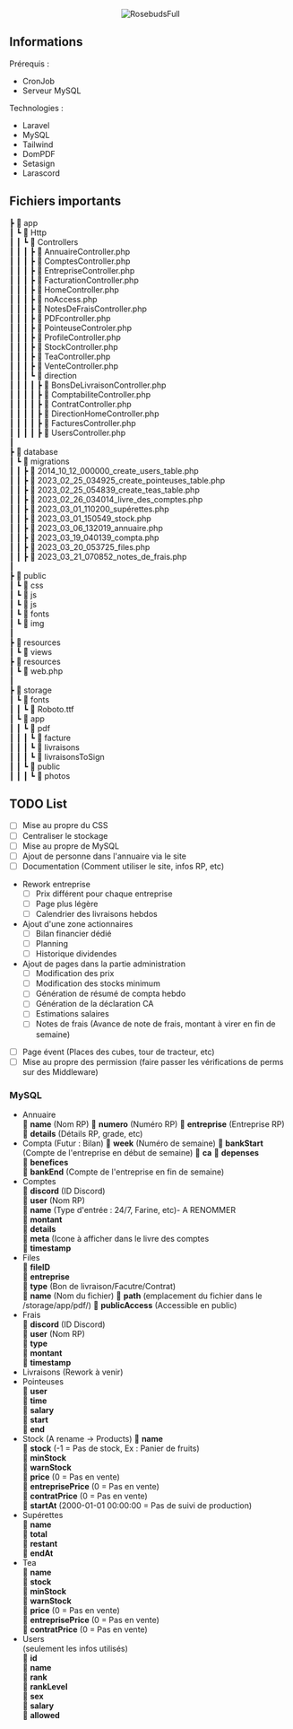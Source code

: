 <p align="center"><img src="http://217.160.50.166/img/RosebudsFull.png" alt="RosebudsFull"></p>


## Informations

Prérequis : 
- CronJob
- Serveur MySQL

Technologies :
- Laravel
- MySQL
- Tailwind
- DomPDF
- Setasign
- Larascord

## Fichiers importants


 ┣ :file_folder: app  
 ┃ ┗ :file_folder: Http  
 ┃ ┃ ┗ :file_folder: Controllers  
 ┃ ┃ ┃ ┣ :page_with_curl: AnnuaireController.php  
 ┃ ┃ ┃ ┣ :page_with_curl: ComptesController.php  
 ┃ ┃ ┃ ┣ :page_with_curl: EntrepriseController.php  
 ┃ ┃ ┃ ┣ :page_with_curl: FacturationController.php  
 ┃ ┃ ┃ ┣ :page_with_curl: HomeController.php  
 ┃ ┃ ┃ ┣ :page_with_curl: noAccess.php  
 ┃ ┃ ┃ ┣ :page_with_curl: NotesDeFraisController.php  
 ┃ ┃ ┃ ┣ :page_with_curl: PDFcontroller.php  
 ┃ ┃ ┃ ┣ :page_with_curl: PointeuseControler.php  
 ┃ ┃ ┃ ┣ :page_with_curl: ProfileController.php  
 ┃ ┃ ┃ ┣ :page_with_curl: StockController.php  
 ┃ ┃ ┃ ┣ :page_with_curl: TeaController.php  
 ┃ ┃ ┃ ┣ :page_with_curl: VenteController.php  
 ┃ ┃ ┃ ┗ :file_folder: direction  
 ┃ ┃ ┃ ┃ ┣ :page_with_curl: BonsDeLivraisonController.php  
 ┃ ┃ ┃ ┃ ┣ :page_with_curl: ComptabiliteController.php  
 ┃ ┃ ┃ ┃ ┣ :page_with_curl: ContratController.php  
 ┃ ┃ ┃ ┃ ┣ :page_with_curl: DirectionHomeController.php  
 ┃ ┃ ┃ ┃ ┣ :page_with_curl: FacturesController.php  
 ┃ ┃ ┃ ┃ ┣ :page_with_curl: UsersController.php  
 ┃  
 ┣ :file_folder: database  
 ┃ ┗ :file_folder: migrations    
 ┃ ┃ ┣ :page_with_curl: 2014_10_12_000000_create_users_table.php  
 ┃ ┃ ┣ :page_with_curl: 2023_02_25_034925_create_pointeuses_table.php  
 ┃ ┃ ┣ :page_with_curl: 2023_02_25_054839_create_teas_table.php  
 ┃ ┃ ┣ :page_with_curl: 2023_02_26_034014_livre_des_comptes.php  
 ┃ ┃ ┣ :page_with_curl: 2023_03_01_110200_supérettes.php  
 ┃ ┃ ┣ :page_with_curl: 2023_03_01_150549_stock.php  
 ┃ ┃ ┣ :page_with_curl: 2023_03_06_132019_annuaire.php  
 ┃ ┃ ┣ :page_with_curl: 2023_03_19_040139_compta.php  
 ┃ ┃ ┣ :page_with_curl: 2023_03_20_053725_files.php  
 ┃ ┃ ┣ :page_with_curl: 2023_03_21_070852_notes_de_frais.php  
 ┃  
 ┣ :file_folder: public  
 ┃ ┗ :file_folder: css    
 ┃ ┗ :file_folder: js    
 ┃ ┗ :file_folder: js   
 ┃ ┗ :file_folder: fonts  
 ┃ ┗ :file_folder: img   
 ┃  
 ┣ :file_folder: resources  
 ┃ ┗ :file_folder: views  
 ┣ :file_folder: resources   
 ┃ ┗ :page_with_curl: web.php  
 ┃  
 ┣ :file_folder: storage   
 ┃ ┗ :file_folder: fonts  
 ┃ ┃ ┗ :page_with_curl: Roboto.ttf  
 ┃ ┗ :file_folder: app  
 ┃ ┃ ┗ :file_folder: pdf     
 ┃ ┃ ┃ ┗ :file_folder: facture  
 ┃ ┃ ┃ ┗ :file_folder: livraisons  
 ┃ ┃ ┃ ┗ :file_folder: livraisonsToSign  
 ┃ ┃ ┗ :file_folder: public     
 ┃ ┃ ┃ ┗ :file_folder: photos  

## TODO List

- [ ] Mise au propre du CSS
- [ ] Centraliser le stockage
- [ ] Mise au propre de MySQL
- [ ] Ajout de personne dans l'annuaire via le site
- [ ] Documentation (Comment utiliser le site, infos RP, etc)
- Rework entreprise
    - [ ] Prix différent pour chaque entreprise
    - [ ] Page plus légère
    - [ ] Calendrier des livraisons hebdos
- Ajout d'une zone actionnaires
    - [ ]  Bilan financier dédié
    - [ ]  Planning
    - [ ]  Historique dividendes
- Ajout de pages dans la partie administration
    - [ ]  Modification des prix
    - [ ]  Modification des stocks minimum
    - [ ]  Génération de résumé de compta hebdo
    - [ ]  Génération de la déclaration CA
    - [ ]  Estimations salaires
    - [ ]  Notes de frais (Avance de note de frais, montant à virer en fin de semaine)
    
- [ ] Page évent (Places des cubes, tour de tracteur, etc)
- [ ] Mise au propre des permission (faire passer les vérifications de perms sur des Middleware)

### MySQL

- Annuaire  
    :large_orange_diamond: **name** (Nom RP) 
    :large_orange_diamond: **numero** (Numéro RP) 
    :large_orange_diamond: **entreprise** (Entreprise RP) 
    :large_orange_diamond: **details** (Détails RP, grade, etc) 
- Compta (Futur : Bilan)
    :large_orange_diamond: **week** (Numéro de semaine)
    :large_orange_diamond: **bankStart** (Compte de l'entreprise en début de semaine) 
    :large_orange_diamond: **ca** 
    :large_orange_diamond: **depenses**   
    :large_orange_diamond: **benefices**  
    :large_orange_diamond: **bankEnd** (Compte de l'entreprise en fin de semaine) 
- Comptes  
    :large_orange_diamond: **discord** (ID Discord)  
    :large_orange_diamond: **user** (Nom RP)   
    :large_orange_diamond: **name** (Type d'entrée : 24/7, Farine, etc)- A RENOMMER  
    :large_orange_diamond: **montant**     
    :large_orange_diamond: **details**     
    :large_orange_diamond: **meta** (Icone à afficher dans le livre des comptes         
    :large_orange_diamond: **timestamp**           
- Files  
    :large_orange_diamond: **fileID**   
    :large_orange_diamond: **entreprise**             
    :large_orange_diamond: **type** (Bon de livraison/Facutre/Contrat)                
    :large_orange_diamond: **name** (Nom du fichier) 
    :large_orange_diamond: **path** (emplacement du fichier dans le /storage/app/pdf/) 
    :large_orange_diamond: **publicAccess** (Accessible en public)                   
- Frais  
    :large_orange_diamond: **discord** (ID Discord)                
    :large_orange_diamond: **user** (Nom RP)               
    :large_orange_diamond: **type**             
    :large_orange_diamond: **montant**               
    :large_orange_diamond: **timestamp**        
- Livraisons (Rework à venir)       
- Pointeuses  
    :large_orange_diamond: **user**                
    :large_orange_diamond: **time**               
    :large_orange_diamond: **salary**              
    :large_orange_diamond: **start**                 
    :large_orange_diamond: **end**             
- Stock  (A rename -> Products)
    :large_orange_diamond: **name**  
    :large_orange_diamond: **stock** (-1 = Pas de stock, Ex : Panier de fruits)  
    :large_orange_diamond: **minStock**  
    :large_orange_diamond: **warnStock**  
    :large_orange_diamond: **price** (0 = Pas en vente)  
    :large_orange_diamond: **entreprisePrice** (0 = Pas en vente)     
    :large_orange_diamond: **contratPrice** (0 = Pas en vente)  
    :large_orange_diamond: **startAt** (2000-01-01 00:00:00 = Pas de suivi de production)  
- Supérettes  
    :large_orange_diamond: **name**   
    :large_orange_diamond: **total**          
    :large_orange_diamond: **restant**                  
    :large_orange_diamond: **endAt**                         
- Tea  
    :large_orange_diamond: **name**                
    :large_orange_diamond: **stock**                            
    :large_orange_diamond: **minStock**                 
    :large_orange_diamond: **warnStock**                       
    :large_orange_diamond: **price** (0 = Pas en vente)                              
    :large_orange_diamond: **entreprisePrice** (0 = Pas en vente)                   
    :large_orange_diamond: **contratPrice** (0 = Pas en vente)                 
- Users  
    (seulement les infos utilisés)  
    :large_orange_diamond: **id**  
    :large_orange_diamond: **name**  
    :large_orange_diamond: **rank**  
    :large_orange_diamond: **rankLevel**  
    :large_orange_diamond: **sex**  
    :large_orange_diamond: **salary**  
    :large_orange_diamond: **allowed**  





